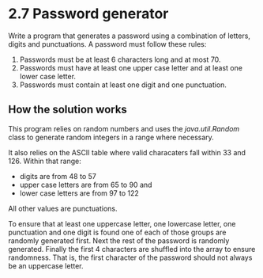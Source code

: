 # 2.7 Password generator

Write a program that generates a password using a combination of letters, digits and punctuations. A password must follow these rules:

1. Passwords must be at least 6 characters long and at most 70.
1. Passwords must have at least one upper case letter and at least one lower case letter.
3. Passwords must contain at least one digit and one punctuation.

## How the solution works
This program relies on random numbers and uses the *java.util.Random* class to generate random integers in a range where necessary.

It also relies on the ASCII table where valid characaters fall within 33 and 126. Within that range:

 - digits are from 48 to 57
 - upper case letters are from 65 to 90 and
 - lower case letters are from 97 to 122

All other values are punctuations.

To ensure that at least one uppercase letter, one lowercase letter, one punctuation and one digit is found one of each of those groups are randomly generated first. Next the rest of the password is randomly generated. Finally the first 4 characters are shuffled into the array to ensure randomness. That is, the first character of the password should not always be an uppercase letter.